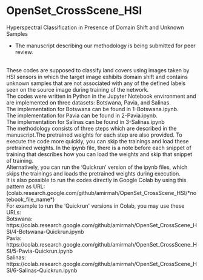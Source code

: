 # OpenSet_CrossScene_HSI
Hyperspectral Classification in Presence of Domain Shift and Unknown Samples
* The manuscript describing our methodology is being submitted for peer review.
<br>
These codes are supposed to classify land covers using images taken by HSI sensors in which the target image exhibits domain shift and contains unknown samples that are not associated with any of the defined labels seen on the source image during training of the network.
<br>
The codes were written in Python in the Jupyter Notebook environment and are implemented on three datasets: Botswana, Pavia, and Salinas.
<br>
The implementation for Botswana can be found in 1-Botswana.ipynb.
<br>
 The implementation for Pavia can be found in 2-Pavia.ipynb.
<br>
 The implementation for Salinas can be found in 3-Salinas.ipynb
<br>
The methodology consists of three steps which are described in the manuscript.The pretrained weights for each step are also provided. To execute the code more quickly, you can skip the trainings and load these pretrained weights. In the ipynb file, there is a note before each snippet of training that describes how you can load the weights and skip that snippet of training.
<br>
Alternatively, you can run the ‘Quickrun’ version of the ipynb files, which skips the trainings and loads the pretrained weights during execution.
<br>
It is also possible to run the codes directly in Google Colab by using this pattern as URL:
<br>
(colab.research.google.com/github/amirmah/OpenSet_CrossScene_HSI/*notebook_file_name*)
<br>
For example to run the ‘Quickrun' versions in Colab, you may use these URLs:
<br>
Botswana: https://colab.research.google.com/github/amirmah/OpenSet_CrossScene_HSI/4-Botswana-Quickrun.ipynb
<br>
Pavia: https://colab.research.google.com/github/amirmah/OpenSet_CrossScene_HSI/5-Pavia-Quickrun.ipynb
<br>
Salinas: https://colab.research.google.com/github/amirmah/OpenSet_CrossScene_HSI/6-Salinas-Quickrun.ipynb


